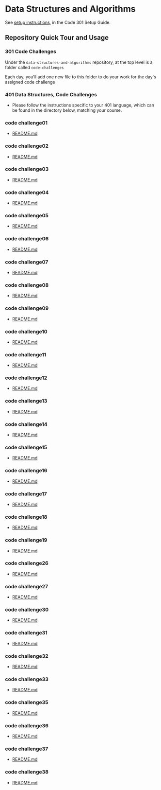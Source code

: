 # Data Structures and Algorithms

See [setup instructions](https://codefellows.github.io/setup-guide/code-301/3-code-challenges), in the Code 301 Setup Guide.

## Repository Quick Tour and Usage

### 301 Code Challenges

Under the `data-structures-and-algorithms` repository, at the top level is a folder called `code-challenges`

Each day, you'll add one new file to this folder to do your work for the day's assigned code challenge

### 401 Data Structures, Code Challenges

- Please follow the instructions specific to your 401 language, which can be found in the directory below, matching your course.


### code challenge01 
- [README.md](https://github.com/abu-nofal/data-structures-and-algorithms/blob/main/401-code-challenge/code01/README.md)

### code challenge02 
- [README.md](https://github.com/abu-nofal/data-structures-and-algorithms/blob/main/401-code-challenge/code02/README.md)

### code challenge03 
- [README.md](https://github.com/abu-nofal/data-structures-and-algorithms/blob/main/401-code-challenge/code03/README.md)


### code challenge04 
- [README.md](https://github.com/abu-nofal/data-structures-and-algorithms/blob/main/401-code-challenge/code04/README.md)


### code challenge05
- [README.md](https://github.com/abu-nofal/data-structures-and-algorithms/blob/main/401-code-challenge/code05)

### code challenge06
- [README.md](https://github.com/abu-nofal/data-structures-and-algorithms/blob/main/401-code-challenge/code06/README.md)

### code challenge07
- [README.md](https://github.com/abu-nofal/data-structures-and-algorithms/blob/main/401-code-challenge/code07/README.md)

### code challenge08
- [README.md](https://github.com/abu-nofal/data-structures-and-algorithms/blob/main/401-code-challenge/code08/README.md)
### code challenge09
- [README.md](https://github.com/abu-nofal/data-structures-and-algorithms/blob/main/401-code-challenge/code09/README.md)
### code challenge10
- [README.md](https://github.com/abu-nofal/data-structures-and-algorithms/blob/main/401-code-challenge/code10/README.md)
### code challenge11
- [README.md](https://github.com/abu-nofal/data-structures-and-algorithms/blob/main/401-code-challenge/code11/README.md)
### code challenge12
- [README.md](https://github.com/abu-nofal/data-structures-and-algorithms/blob/main/401-code-challenge/code12/README.md)
### code challenge13
- [README.md](https://github.com/abu-nofal/data-structures-and-algorithms/blob/main/401-code-challenge/code13/README.md)
### code challenge14
- [README.md](https://github.com/abu-nofal/data-structures-and-algorithms/blob/main/401-code-challenge/code14/README.md)
### code challenge15
- [README.md](https://github.com/abu-nofal/data-structures-and-algorithms/blob/main/401-code-challenge/code15/README.md)
### code challenge16
- [README.md](https://github.com/abu-nofal/data-structures-and-algorithms/blob/main/401-code-challenge/code16/README.md)
### code challenge17
- [README.md](https://github.com/abu-nofal/data-structures-and-algorithms/blob/main/401-code-challenge/code17/README.md)
### code challenge18
- [README.md](https://github.com/abu-nofal/data-structures-and-algorithms/blob/main/401-code-challenge/code18/README.md)
### code challenge19
- [README.md](https://github.com/abu-nofal/data-structures-and-algorithms/blob/main/401-code-challenge/code19/README.md)
### code challenge26
- [README.md](https://github.com/abu-nofal/data-structures-and-algorithms/blob/main/401-code-challenge/code26/README.md)
### code challenge27
- [README.md](https://github.com/abu-nofal/data-structures-and-algorithms/blob/main/401-code-challenge/code27/README.md)
### code challenge30
- [README.md](https://github.com/abu-nofal/data-structures-and-algorithms/blob/main/401-code-challenge/code30/README.md)
### code challenge31
- [README.md](https://github.com/abu-nofal/data-structures-and-algorithms/blob/main/401-code-challenge/code31/README.md)
### code challenge32
- [README.md](https://github.com/abu-nofal/data-structures-and-algorithms/blob/main/401-code-challenge/code32/README.md)
### code challenge33
- [README.md](https://github.com/abu-nofal/data-structures-and-algorithms/blob/main/401-code-challenge/code33/README.md)
### code challenge35
- [README.md](https://github.com/abu-nofal/data-structures-and-algorithms/blob/main/401-code-challenge/code35/README.md)
### code challenge36
- [README.md](https://github.com/abu-nofal/data-structures-and-algorithms/blob/main/401-code-challenge/code36/README.md)
### code challenge37
- [README.md](https://github.com/abu-nofal/data-structures-and-algorithms/blob/main/401-code-challenge/code37/README.md)
### code challenge38
- [README.md](https://github.com/abu-nofal/data-structures-and-algorithms/blob/main/401-code-challenge/code38/README.md)


